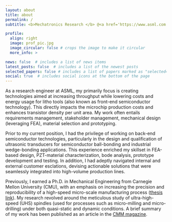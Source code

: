 ```yaml
---
layout: about
title: about
permalink: /
subtitle: <b>Mechatronics Research </b> @<a href='https://www.asml.com'>ASML</a> US <b><span>&#183;</span> PhD</b> from <a href='https://www.cmu.edu'>Carnegie Mellon University</a>

profile:
  align: right
  image: prof_pic.jpg
  image_circular: false # crops the image to make it circular
  more_info: >

news: false  # includes a list of news items
latest_posts: false  # includes a list of the newest posts
selected_papers: false # includes a list of papers marked as "selected={true}"
social: true  # includes social icons at the bottom of the page
---
```


As a research engineer at ASML, my primarily focus is creating technologies aimed at increasing throughput while lowering costs and energy usage for litho tools (also known as front-end semiconductor technology). This directly impacts the microchip production costs and enhances transistor density per unit area. My work often entails requirements management, stakeholder management, mechanical design (leveraging FEA), material selection and prototyping. 

Prior to my current position, I had the privilege of working on back-end semiconductor technologies, particularly in the design and qualification of ultrasonic transducers for semiconductor ball-bonding and industrial wedge-bonding applications. This experience enriched my skillset in FEA-based design, PZT-material characterization, bode analysis, prototype development and testing. In addition, I had adeptly navigated internal and external customer esclations, devising actionable solutions that were seamlessly integrated into high-volume production lines. 

Previously, I earned a Ph.D. in Mechanical Engineering from Carnegie Mellon University (CMU), with an emphasis on increasing the precision and reproducibility of a high-speed micro-scale manufacturing process (<a href='https://kilthub.cmu.edu/articles/thesis/Micromachining_Metrology_Measurement_and_Analysis_of_Dynamic_Tool-tip_Trajectory_when_using_Ultra-High-Speed_Spindles/6720590'>thesis link</a>). My research revolved around the meticulous study of ultra-high-speed (UHS) spindles (used for processes such as micro-milling and micro-drilling) under both quasi-static and dynamic conditions. A brief summary of my work has been published as an article in the <a href='https://www.cmmmagazine.com/cmm-articles/improving-accuracy-and-repeatability-in-high-speed-micromach/'>CMM magazine</a>. 